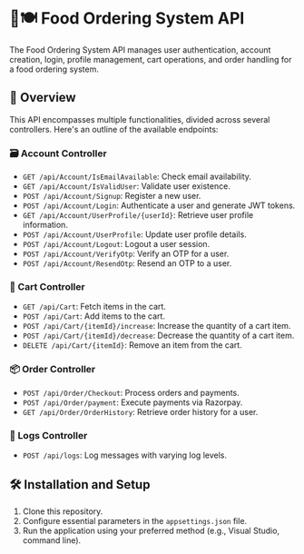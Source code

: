 # 🍔🍽️ Food Ordering System API

The Food Ordering System API manages user authentication, account creation, login, profile management, cart operations, and order handling for a food ordering system.

## 📜 Overview

This API encompasses multiple functionalities, divided across several controllers. Here's an outline of the available endpoints:

### 🗃️ Account Controller
- `GET /api/Account/IsEmailAvailable`: Check email availability.
- `GET /api/Account/IsValidUser`: Validate user existence.
- `POST /api/Account/Signup`: Register a new user.
- `POST /api/Account/Login`: Authenticate a user and generate JWT tokens.
- `GET /api/Account/UserProfile/{userId}`: Retrieve user profile information.
- `POST /api/Account/UserProfile`: Update user profile details.
- `POST /api/Account/Logout`: Logout a user session.
- `POST /api/Account/VerifyOtp`: Verify an OTP for a user.
- `POST /api/Account/ResendOtp`: Resend an OTP to a user.

### 🛒 Cart Controller
- `GET /api/Cart`: Fetch items in the cart.
- `POST /api/Cart`: Add items to the cart.
- `POST /api/Cart/{itemId}/increase`: Increase the quantity of a cart item.
- `POST /api/Cart/{itemId}/decrease`: Decrease the quantity of a cart item.
- `DELETE /api/Cart/{itemId}`: Remove an item from the cart.

### 📦 Order Controller
- `POST /api/Order/Checkout`: Process orders and payments.
- `POST /api/Order/payment`: Execute payments via Razorpay.
- `GET /api/Order/OrderHistory`: Retrieve order history for a user.

### 📝 Logs Controller
- `POST /api/logs`: Log messages with varying log levels.

## 🛠️ Installation and Setup

1. Clone this repository.
2. Configure essential parameters in the `appsettings.json` file.
3. Run the application using your preferred method (e.g., Visual Studio, command line).

